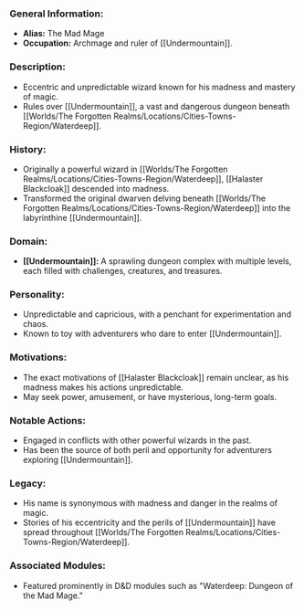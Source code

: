 ### General Information:

- **Alias:** The Mad Mage
- **Occupation:** Archmage and ruler of [[Undermountain]].

### Description:

- Eccentric and unpredictable wizard known for his madness and mastery of magic.
- Rules over [[Undermountain]], a vast and dangerous dungeon beneath [[Worlds/The Forgotten Realms/Locations/Cities-Towns-Region/Waterdeep]].

### History:

- Originally a powerful wizard in [[Worlds/The Forgotten Realms/Locations/Cities-Towns-Region/Waterdeep]], [[Halaster Blackcloak]] descended into madness.
- Transformed the original dwarven delving beneath [[Worlds/The Forgotten Realms/Locations/Cities-Towns-Region/Waterdeep]] into the labyrinthine [[Undermountain]].

### Domain:

- **[[Undermountain]]:** A sprawling dungeon complex with multiple levels, each filled with challenges, creatures, and treasures.

### Personality:

- Unpredictable and capricious, with a penchant for experimentation and chaos.
- Known to toy with adventurers who dare to enter [[Undermountain]].

### Motivations:

- The exact motivations of [[Halaster Blackcloak]] remain unclear, as his madness makes his actions unpredictable.
- May seek power, amusement, or have mysterious, long-term goals.

### Notable Actions:

- Engaged in conflicts with other powerful wizards in the past.
- Has been the source of both peril and opportunity for adventurers exploring [[Undermountain]].

### Legacy:

- His name is synonymous with madness and danger in the realms of magic.
- Stories of his eccentricity and the perils of [[Undermountain]] have spread throughout [[Worlds/The Forgotten Realms/Locations/Cities-Towns-Region/Waterdeep]].

### Associated Modules:

- Featured prominently in D&D modules such as "Waterdeep: Dungeon of the Mad Mage."